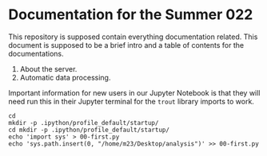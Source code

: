 # Documentation for the Summer 022

This repository is supposed contain everything documentation
related. This document is supposed to be a brief intro and a table of
contents for the documentations.

1. About the server.
1. Automatic data processing.

Important information for new users in our Jupyter Notebook is that
they will need run this in their Jupyter terminal for the `trout` 
library imports to work.

```
cd 
mkdir -p .ipython/profile_default/startup/
cd mkdir -p .ipython/profile_default/startup/
echo 'import sys' > 00-first.py
echo 'sys.path.insert(0, "/home/m23/Desktop/analysis")' >> 00-first.py
```
